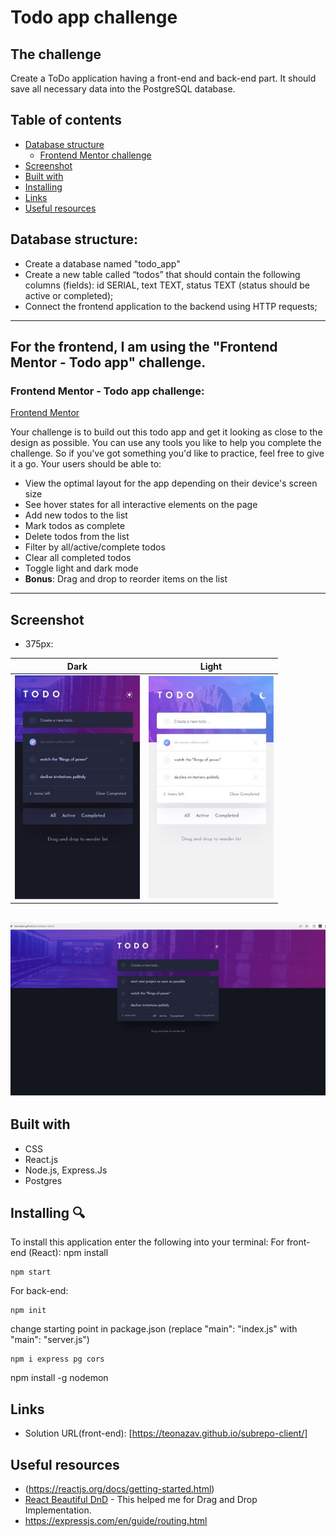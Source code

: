 # Todo app challenge

## The challenge

Create a ToDo application having a front-end and back-end part. It should save all necessary data into the PostgreSQL database.

## Table of contents

- [Database structure](#database-structure)
  - [Frontend Mentor challenge](#the-challenge)
- [Screenshot](#screenshot)
- [Built with](#built-with)
- [Installing](#Installing)
- [Links](#Links)
- [Useful resources](#Useful-resources)

## Database structure:

- Create a database named "todo_app"
- Create a new table called “todos” that should contain the following columns (fields): id SERIAL, text TEXT, status TEXT (status should be active or completed);
- Connect the frontend application to the backend using HTTP requests;

---

## For the frontend, I am using the "Frontend Mentor - Todo app" challenge.

### Frontend Mentor - Todo app challenge:

[Frontend Mentor](https://www.frontendmentor.io)

Your challenge is to build out this todo app and get it looking as close to the design as possible.
You can use any tools you like to help you complete the challenge. So if you've got something you'd like to practice, feel free to give it a go.
Your users should be able to:

- View the optimal layout for the app depending on their device's screen size
- See hover states for all interactive elements on the page
- Add new todos to the list
- Mark todos as complete
- Delete todos from the list
- Filter by all/active/complete todos
- Clear all completed todos
- Toggle light and dark mode
- **Bonus**: Drag and drop to reorder items on the list

---

## Screenshot

- 375px:

| Dark                                           | Light                                           |
| ---------------------------------------------- | ----------------------------------------------- |
| <img src="/375px-dark.JPG" width="200"> | <img src="/375px-light.JPG" width="200"> |

## ![1440px](/todogif.gif)

## Built with

- CSS
- React.js
- Node.js, Express.Js
- Postgres

## Installing 🔍

To install this application enter the following into your terminal:
For front-end (React):
npm install

```
npm start
```

For back-end:

```
npm init

```

change starting point in package.json (replace "main": "index.js" with "main": "server.js")

```
npm i express pg cors

```

npm install -g nodemon

## Links

- Solution URL(front-end): [https://teonazav.github.io/subrepo-client/]

## Useful resources

- (https://reactjs.org/docs/getting-started.html)
- [React Beautiful DnD](https://github.com/atlassian/react-beautiful-dnd) - This helped me for Drag and Drop Implementation.
- https://expressjs.com/en/guide/routing.html
